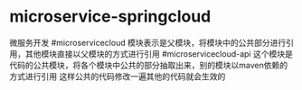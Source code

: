 # microservice-springcloud
微服务开发
#microservicecloud 
模块表示是父模块，将模块中的公共部分进行引用，其他模块直接以父模块的方式进行引用
#microservicecloud-api
这个模块是代码的公共模块，将各个模块中公共的部分抽取出来，别的模块以maven依赖的方式进行引用
这样公共的代码修改一遍其他的代码就会生效的
